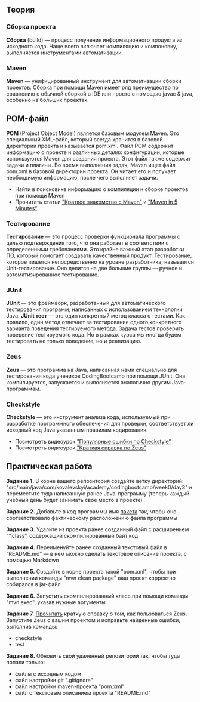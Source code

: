 ## Теория
### Сборка проекта
**Сборка** (build) — процесс получения информационного продукта из исходного кода. Чаще всего включает компиляцию и компоновку, выполняется инструментами автоматизации.

### Maven
**Maven** — унифицированный инструмент для автоматизации сборки проектов. Сборка при помощи Maven имеет ряд преимущество по сравнению с обычной сборкой в IDE или просто с помощью javac & java, особенно на больших проектах. 

## POM-файл
**POM** (Project Object Model) является базовым модулем Maven. Это специальный XML-файл, который всегда хранится в базовой директории проекта и называется pom.xml.
Файл POM содержит информацию о проекте и различных деталях конфигурации, которые используются Maven для создания проекта.
Этот файл также содержит задачи и плагины. Во время выполнения задач, Maven ищет файл pom.xml в базовой директории проекта. Он читает его и получает необходимую информацию, после чего выполняет задачи.

* Найти в поисковике информацию о компиляции и сборке проектов при помощи Maven
* Прочитать статьи ["Краткое знакомство с Maven"](https://tproger.ru/articles/maven-short-intro/) и ["Maven in 5 Minutes"](https://maven.apache.org/guides/getting-started/maven-in-five-minutes.html#java-9-or-later)

### Тестирование
**Тестирование** — это процесс проверки функционала программы с целью подтверждения того, что она работает в соответствии с определенными требованиями. Это крайне важный этап разработки ПО, который помогает создавать качественный продукт. 
Тестирование, которое пишется непосредственно на уровне разработчика, называется Unit-тестирование. Оно делится на две большие группы — ручное и автоматизированное тестирование.

### JUnit
**JUnit** — это фреймворк, разработанный для автоматического тестирования программ, написанных с использованием технологии Java. 
**JUnit тест** —  это один конкретный метод класса с тестами. Как правило, один метод отвечает за тестирование одного конкретного варианта поведения тестируемого метода.
Задача тестов проверить поведение тестируемого кода. Но в рамках курса мы иногда будем тестировать не только поведение, но и реализацию. 

### Zeus
**Zeus** — это программа на Java, написанная нами специально для тестирования кода учеников CodingBootcamp при помощи JUnit. Она компилируется, запускается и выполняется аналогично другим Java-программам. 

### Checkstyle
**Checkstyle** — это инструмент анализа кода, используемый при разработке программного обеспечения для проверки, соответствует ли исходный код Java указанным правилам кодирования. 
* Посмотреть видеоурок ["Популярные ошибки по Checkstyle"](https://youtu.be/5_aCBSbtADE)
* Посмотреть видеоурок ["Краткая справка по Zeus"](https://youtu.be/KXe1-NzXomU)

## Практическая работа
**Задание 1.** В корне вашего репозитория создайте ветку директорий: 
"src/main/java/com/kovalevskyi/academy/codingbootcamp/week0/day3" 
и переместите туда написанную ранее Java-программу (теперь каждый учебный день будет занимать свое место в проекте)

**Задание 2.** Добавьте в код программы имя [пакета](http://java-course.ru/begin/packages/) так, чтобы оно соответствовало фактическому расположению файла программы

**Задание 3.** Удалите из проекта ранее созданный файл с расширением “*.class”, содержащий скомпилированный байт код

**Задание 4.** Переименуйте ранее созданный текстовый файл в  “README.md” — в нем можно сделать текстовое  описание проекта, с помощью Markdown 

**Задание 5.** Создайте в корне проекта такой "pom.xml", чтобы при выполнении команды "mvn clean package" ваш проект корректно собирался в jar-файл

**Задание 6.** Запустить скомпилированный класс при помощи команды "mvn exec", указав нужные аргументы 

**Задание 7.** [Прочитать](https://github.com/Kovalevskyi-Academy/Zeus) краткую справку о том, как пользоваться Zeus. Запустите Zeus с вашим проектом и исправьте найденные ошибки, выполнив команды:
* checkstyle
* test

**Задание 8.** Обновить свой удаленный репозиторий так, чтобы туда попали только:
* файлы с исходным кодом
* файл настройки git ".gitignore"
* файл настройки maven-проекта "pom.xml"
* файл с текстовым описанием проекта "README.md"
